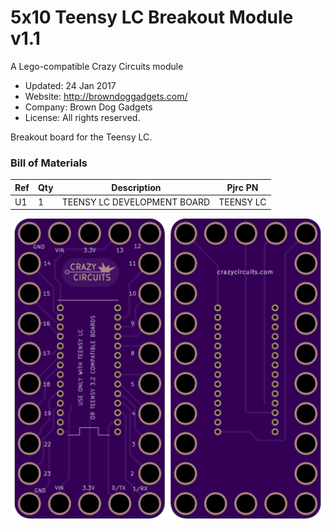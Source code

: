 <!--- start title --->
# 5x10 Teensy LC Breakout Module v1.1
A Lego-compatible Crazy Circuits module

- Updated: 24 Jan 2017
- Website: http://browndoggadgets.com/
- Company: Brown Dog Gadgets
- License: All rights reserved.

<!--- end title --->
Breakout board for the Teensy LC.

### Bill of Materials

<!--- bom start --->
|Ref|Qty|Description|Pjrc PN|
|---|---|-----------|------|
|U1|1|TEENSY LC DEVELOPMENT BOARD|TEENSY LC|

<!--- bom end --->

![Gerber Preview](preview.png)

